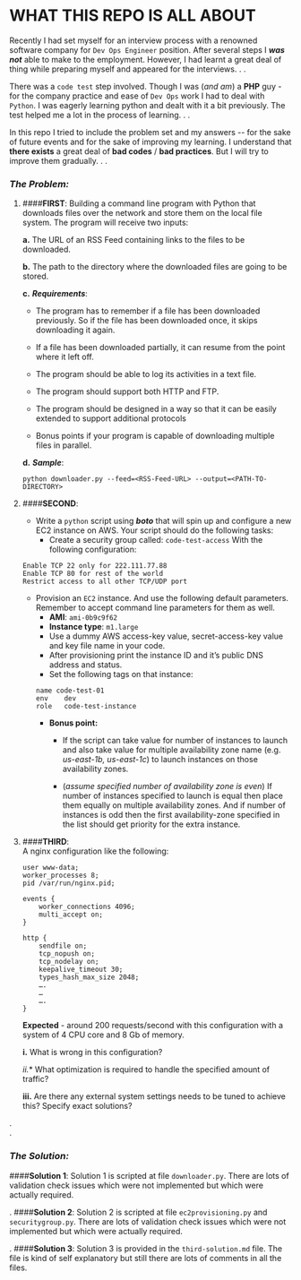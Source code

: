 **WHAT THIS REPO IS ALL ABOUT**
===================================================
Recently I had set myself for an interview process with a renowned software company for ```Dev Ops Engineer``` position. After several steps I ***was not*** able to make to the employment. However, I had learnt a great deal of thing while preparing myself and appeared for the interviews.
.
.

There was a ```code test``` step involved. Though I was (*and am*) a **PHP** guy - for the company practice and ease of ``Dev Ops`` work I had to deal with ```Python```. I was eagerly learning python and dealt with it a bit previously. The test helped me a lot in the process of learning.
.
.

In this repo I tried to include the problem set and my answers -- for the sake of future events and for the sake of improving my learning. I understand that **there exists** a great deal of **bad codes** / **bad practices**. But I will try to improve them gradually.
.
.

### ***The Problem:***

 1. ####**FIRST**: 
    Building a command line program with Python that downloads files over the network and store them on the local file system. The program will receive two inputs:

     **a.** The URL of an RSS Feed containing links to the files to be downloaded.
     
     **b.** The path to the directory where the downloaded files are going to be stored.
     
     **c.** ***Requirements***:
     - The program has to remember if a file has been downloaded previously. So if the file has been downloaded once, it skips downloading it again.
         
     - If a file has been downloaded partially, it can resume from the point where it left off.
     - The program should be able to log its activities in a text file.
     
     - The program should support both HTTP and FTP.
     
     - The program should be designed in a way so that it can be easily extended to support additional protocols
     - Bonus points if your program is capable of downloading multiple files in parallel.

    **d.** ***Sample***: 
    
     ```python downloader.py --feed=<RSS-Feed-URL> --output=<PATH-TO-DIRECTORY>```
     
 2. ####**SECOND**: 
     - Write a ``python`` script using ***boto*** that will spin up and configure a new EC2 instance on AWS. Your script should do the following tasks:
        - Create a security group called: `code-test-access`
 With the following configuration:
    ```
    Enable TCP 22 only for 222.111.77.88
    Enable TCP 80 for rest of the world
    Restrict access to all other TCP/UDP port
    ```
     - Provision an ``EC2`` instance. And use the following default parameters. Remember to accept command line parameters for them as well.
         - **AMI**: ``ami-0b9c9f62``
         - **Instance type**: ``m1.large``
         - Use a dummy AWS access-key value, secret-access-key value and key file name in your code.
         - After provisioning print the instance ID and it’s public DNS address and status.
         - Set the following tags on that instance:
        ```
        name code-test-01
        env    dev
        role   code-test-instance
        ```
         - **Bonus point:** 
            - If the script can take value for number of instances to launch and also take value for multiple availability zone name (e.g. *us-east-1b, us-east-1c*) to launch instances on those availability zones.

            - (*assume specified number of availability zone is even*) If number of instances specified to launch is equal then place them equally on multiple availability zones. And if number of instances is odd then the first availability-zone specified in the list should get priority for the extra instance.


 3. ####**THIRD**:  
    A nginx configuration like the following:
    ```
    user www-data;
    worker_processes 8;
    pid /var/run/nginx.pid;

    events {
        worker_connections 4096;
        multi_accept on;
    }

    http {
        sendfile on;
        tcp_nopush on;
        tcp_nodelay on;
        keepalive_timeout 30;
        types_hash_max_size 2048;
        ….
        …
        ….
    }
    ```
    **Expected** - around 200 requests/second with this configuration with a system of 4 CPU core and 8 Gb of memory.
    
    **i.** What is wrong in this configuration?
    
    *ii.** What optimization is required to handle the specified amount of traffic?
    
    **iii.** Are there any external system settings needs to be tuned to achieve this? Specify exact solutions?
    
.   
.

### ***The Solution:***

####**Solution 1**:
Solution 1 is scripted at file ``downloader.py``. There are lots of validation check issues which were not implemented but which were actually required.

.
####**Solution 2**:
Solution 2 is scripted at file ``ec2provisioning.py`` and ``securitygroup.py``. There are lots of validation check issues which were not implemented but which were actually required.

.
####**Solution 3**:
Solution 3 is provided in the ``third-solution.md`` file. The file is kind of self explanatory but still there are lots of comments in all the files.
